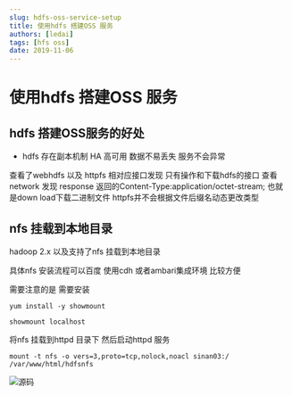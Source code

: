 ```yaml
---
slug: hdfs-oss-service-setup
title: 使用hdfs 搭建OSS 服务
authors: [ledai]
tags: [hfs oss]
date: 2019-11-06
---
```


# 使用hdfs 搭建OSS 服务


<!-- truncate -->

## hdfs 搭建OSS服务的好处

* hdfs 存在副本机制 HA 高可用 数据不易丢失  服务不会异常

  


查看了webhdfs 以及 httpfs 相对应接口发现 只有操作和下载hdfs的接口  查看network 发现 response 返回的Content-Type:application/octet-stream; 也就是down load下载二进制文件 httpfs并不会根据文件后缀名动态更改类型  



## nfs 挂载到本地目录

hadoop 2.x 以及支持了nfs 挂载到本地目录

具体nfs 安装流程可以百度 使用cdh 或者ambari集成环境 比较方便 

需要注意的是 需要安装

```yum install -y showmount```

```showmount localhost```

将nfs 挂载到httpd 目录下 然后启动httpd 服务

```mount -t nfs -o vers=3,proto=tcp,nolock,noacl sinan03:/  /var/www/html/hdfsnfs```



![源码](https://raw.githubusercontent.com/MrDLontheway/mrdlontheway.github.io/master/images/nfs1.jpg)


